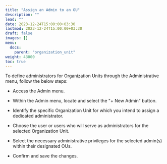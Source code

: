 ```yaml
---
title: "Assign an Admin to an OU"
description: ""
lead: ""
date: 2023-12-24T15:00:00+03:30
lastmod: 2023-12-24T15:00:00+03:30
draft: false
images: []
menu:
  docs:
    parent: "organization_unit"
weight: 43000
toc: true
---
```


To define administrators for Organization Units through the Administrative menu, follow the below steps:  

- Access the Admin menu.  

- Within the Admin menu, locate and select the "+ New Admin" button.  

- Identify the specific Organization Unit for which you intend to assign a dedicated administrator.  

- Choose the user or users who will serve as administrators for the selected Organization Unit.  

- Select the necessary administrative privileges for the selected admin(s) within their designated OUs.  

- Confirm and save the changes.  
